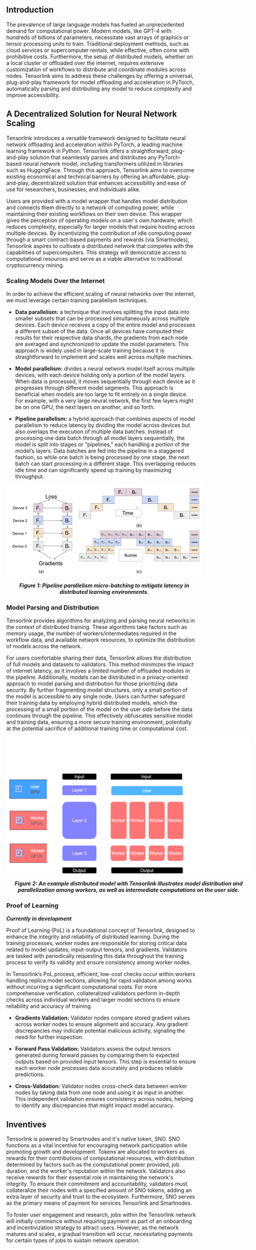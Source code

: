 ## Introduction

The prevalence of large language models has fueled an unprecedented demand for computational power. Modern models, like 
GPT-4 with hundreds of billions of parameters, necessitate vast arrays of graphics or tensor processing units to train. 
Traditional deployment methods, such as cloud services or supercomputer rentals, while effective, often come 
with prohibitive costs. Furthermore, the setup of distributed models, whether on a local cluster or offloaded over the 
internet, requires extensive customization of workflows to distribute and coordinate modules across nodes. Tensorlink 
aims to address these challenges by offering a universal, plug-and-play framework for model offloading and acceleration 
in PyTorch, automatically parsing and distributing any model to reduce complexity and improve accessibility. 


## A Decentralized Solution for Neural Network Scaling

Tensorlink introduces a versatile framework designed to facilitate neural network offloading and acceleration within 
PyTorch, a leading machine learning framework in Python. Tensorlink offers a straightforward, plug-and-play solution 
that seamlessly parses and distributes any PyTorch-based neural network model, including transformers utilized in 
libraries such as HuggingFace. Through this approach, Tensorlink aims to overcome existing economical and technical 
barriers by offering an affordable, plug-and-play, decentralized solution that enhances accessibility and ease of use 
for researchers, businesses, and individuals alike.

Users are provided with a model wrapper that handles model distribution and connects them directly to a network of 
computing power, while maintaining their existing workflows on their own device. This wrapper gives the perception of 
operating models on a user's own hardware, which reduces complexity, especially for larger models that require hosting
across multiple devices. By incentivizing the contribution of idle computing power through a smart contract-based 
payments and rewards (via Smartnodes), Tensorlink aspires to cultivate a distributed network that competes with the 
capabilities of supercomputers. This strategy will democratize access to computational resources and serve as a viable 
alternative to traditional cryptocurrency mining.


### Scaling Models Over the Internet

In order to achieve the efficient scaling of neural networks over the internet, we must leverage certain training 
parallelism techniques.

* **Data parallelism:** a technique that involves splitting the input data into smaller subsets that can be processed 
simultaneously across multiple devices. Each device receives a copy of the entire model and processes a different subset 
of the data. Once all devices have computed their results for their respective data shards, the gradients from each node
are averaged and synchronized to update the model parameters. This approach is widely used in large-scale training 
because it is straightforward to implement and scales well across multiple machines.


* **Model parallelism:** divides a neural network model itself across multiple devices, with each device holding only a 
portion of the model layers. When data is processed, it moves sequentially through each device as it progresses through 
different model segments. This approach is beneficial when models are too large to fit entirely on a single device. For 
example, with a very large neural network, the first few layers might be on one GPU, the next layers on another, and so 
forth.


* **Pipeline parallelism:**  a hybrid approach that combines aspects of model parallelism to reduce latency by dividing 
the model across devices but also overlaps the execution of multiple data batches. Instead of processing one data batch 
through all model layers sequentially, the model is split into stages or "pipelines," each handling a portion of the 
model’s layers. Data batches are fed into the pipeline in a staggered fashion, so while one batch is being processed by 
one stage, the next batch can start processing in a different stage. This overlapping reduces idle time and can 
significantly speed up training by maximizing throughput.

<div style="text-align: center; width: 520px; margin: 0 auto">
    <img src="docs/pipeline.png" alt="Distributed model architecture."/>
    <p style="font-style: italic;"><strong>Figure 1: Pipeline parallelism micro-batching to mitigate latency in distributed learning environments.</strong></p>
</div>


### Model Parsing and Distribution

Tensorlink provides algorithms for analyzing and parsing neural networks in the context of distributed training. These 
algorithms take factors such as memory usage, the number of workers/intermediates required in the workflow data, and 
available network resources, to optimize the distribution of models across the network.

For users comfortable sharing their data, Tensorlink allows the distribution of full models and datasets to validators. 
This method minimizes the impact of internet latency, as it involves a limited number of offloaded modules in the 
pipeline. Additionally, models can be distributed in a privacy-oriented approach to model parsing and distribution for 
those prioritizing data security. By further fragmenting model structures, only a small portion of the model is 
accessible to any single node. Users can further safeguard their training data by employing hybrid distributed models,
which the processing of a small portion of the model on the user side before the data continues through the pipeline. 
This effectively obfuscates sensitive model and training data, ensuring a more secure training environment, potentially 
at the potential sacrifice of additional training time or computational cost.

<div style="text-align: center; width: 650px; margin: 0 auto">
    <img src="docs/ML Flow Chart.png" alt="Distributed model architecture."/>
    <p style="font-style: italic;"><strong>Figure 2: An example distributed model with Tensorlink illustrates model 
distribution and parallelization among workers, as well as intermediate computations on the user side.</strong></p>
</div>

### Proof of Learning
***Currently in development***

Proof of Learning (PoL) is a foundational concept of Tensorlink, designed to enhance the integrity and reliability 
of distributed learning. During the training processes, worker nodes are responsible for storing critical data related 
to model updates, input-output tensors, and gradients. Validators are tasked with periodically requesting this data 
throughout the training process to verify its validity and ensure consistency among worker nodes.

In Tensorlink’s PoL process, efficient, low-cost checks occur within workers handling replica model sections, allowing 
for rapid validation among works without incurring a significant computational costs. For more comprehensive verification,
collateralized validators perform in-depth checks across individual workers and larger model sections to ensure 
reliability and accuracy of training.

* **Gradients Validation:** Validator nodes compare stored gradient values across worker nodes to ensure alignment and 
accuracy. Any gradient discrepancies may indicate potential malicious activity, signaling the need for further 
inspection.
  
* **Forward Pass Validation:** Validators assess the output tensors generated during forward passes by comparing them to
expected outputs based on provided input tensors. This step is essential to ensure each worker node processes data 
accurately and produces reliable predictions.

* **Cross-Validation:** Validator nodes cross-check data between worker nodes by taking data from one node and using it 
as input in another. This independent validation ensures consistency across nodes, helping to identify any discrepancies 
that might impact model accuracy.


## Inventives

Tensorlink is powered by Smartnodes and it's native token, SNO. SNO functions as a vital incentive for encouraging 
network participation while promoting growth and development. Tokens are allocated to workers as rewards for their 
contributions of computational resources, with distribution determined by factors such as the computational power 
provided, job duration, and the worker's reputation within the network. Validators also receive rewards for their 
essential role in maintaining the network's integrity. To ensure their commitment and accountability, validators must 
collateralize their nodes with a specified amount of SNO tokens, adding an extra layer of security and trust to the 
ecosystem. Furthermore, SNO serves as the primary means of payment for services Tensorlink and Smartnodes.

To foster user engagement and research, jobs within the Tensorlink network will initially commence without requiring 
payment as part of an onboarding and incentivization strategy to attract users. However, as the network matures and 
scales, a gradual transition will occur, necessitating payments for certain types of jobs to sustain network operation.
